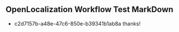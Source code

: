 ## OpenLocalization Workflow Test MarkDown
* c2d7157b-a48e-47c6-850e-b39341b1ab8a thanks!

<!--HONumber=Aug16_HO1-->


